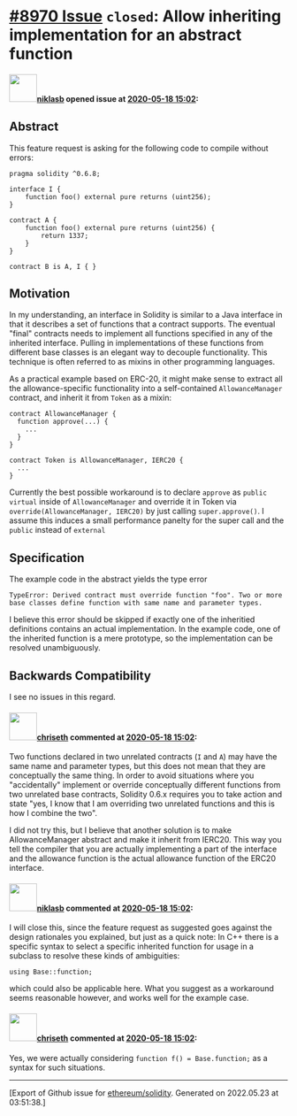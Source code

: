 # [\#8970 Issue](https://github.com/ethereum/solidity/issues/8970) `closed`: Allow inheriting implementation for an abstract function

#### <img src="https://avatars.githubusercontent.com/u/94819?u=7c389ca3193e52ea71e9d0f0c55c42ba5fa67b6a&v=4" width="50">[niklasb](https://github.com/niklasb) opened issue at [2020-05-18 15:02](https://github.com/ethereum/solidity/issues/8970):

<!--## Prerequisites

- First, many thanks for taking part in the community. We really appreciate that.
- We realize there is a lot of data requested here. We ask only that you do your best to provide as much information as possible so we can better help you.
- Support questions are better asked in one of the following locations:
	- [Solidity chat](https://gitter.im/ethereum/solidity)
	- [Stack Overflow](https://ethereum.stackexchange.com/)
- Ensure the issue isn't already reported (check `feature` and `language design` labels).

*Delete the above section and the instructions in the sections below before submitting*

-->

## Abstract

This feature request is asking for the following code to compile without errors:

```
pragma solidity ^0.6.8;

interface I {
    function foo() external pure returns (uint256);
}

contract A {
    function foo() external pure returns (uint256) {
        return 1337;
    }
}

contract B is A, I { }
```

<!--
Please describe by example what problem you see in the current Solidity language
and reason about it.
-->

## Motivation


In my understanding, an interface in Solidity is similar to a Java interface in that it describes a set of functions that a contract supports. The eventual "final" contracts needs to implement all functions specified in any of the inherited interface. Pulling in implementations of these functions from different base classes is an elegant way to decouple functionality. This technique is often referred to as mixins in other programming languages.

As a practical example based on ERC-20, it might make sense to extract all the allowance-specific functionality into a self-contained `AllowanceManager` contract, and inherit it from `Token` as a mixin:

```
contract AllowanceManager {
  function approve(...) {
    ...
  }
}

contract Token is AllowanceManager, IERC20 {
  ...
}
```

Currently the best possible workaround is to declare `approve` as `public virtual` inside of `AllowanceManager` and override it in Token via `override(AllowanceManager, IERC20)` by just calling `super.approve()`. I assume this induces a small performance panelty for the super call and the `public` instead of `external`

<!--
In this section you describe how you propose to address the problem you described earlier,
including by giving one or more exemplary source code snippets for demonstration.
-->

## Specification

The example code in the abstract yields the type error

```
TypeError: Derived contract must override function "foo". Two or more base classes define function with same name and parameter types.
```

I believe this error should be skipped if exactly one of the inheritied definitions contains an actual implementation. In the example code, one of the inherited function is a mere prototype, so the implementation can be resolved unambiguously.

<!--
The technical specification should describe the syntax and semantics of any new feature. The
specification should be detailed enough to allow any developer to implement the functionality.
-->

## Backwards Compatibility

I see no issues in this regard.

<!--
All language changes that introduce backwards incompatibilities must include a section describing
these incompatibilities and their severity.

Please describe how you propose to deal with these incompatibilities.
-->

#### <img src="https://avatars.githubusercontent.com/u/9073706?v=4" width="50">[chriseth](https://github.com/chriseth) commented at [2020-05-18 15:02](https://github.com/ethereum/solidity/issues/8970#issuecomment-630499050):

Two functions declared in two unrelated contracts (`I` and `A`) may have the same name and parameter types, but this does not mean that they are conceptually the same thing. In order to avoid situations where you "accidentally" implement or override conceptually different functions from two unrelated base contracts, Solidity 0.6.x requires you to take action and state "yes, I know that I am overriding two unrelated functions and this is how I combine the two".

I did not try this, but I believe that another solution is to make AllowanceManager abstract and make it inherit from IERC20. This way you tell the compiler that you are actually implementing a part of the interface and the allowance function is the actual allowance function of the ERC20 interface.

#### <img src="https://avatars.githubusercontent.com/u/94819?u=7c389ca3193e52ea71e9d0f0c55c42ba5fa67b6a&v=4" width="50">[niklasb](https://github.com/niklasb) commented at [2020-05-18 15:02](https://github.com/ethereum/solidity/issues/8970#issuecomment-630868161):

I will close this, since the feature request as suggested goes against the design rationales you explained, but just as a quick note: In C++ there is a specific syntax to select a specific inherited function for usage in a subclass to resolve these kinds of ambiguities:

```
using Base::function;
```

which could also be applicable here. What you suggest as a workaround seems reasonable however, and works well for the example case.

#### <img src="https://avatars.githubusercontent.com/u/9073706?v=4" width="50">[chriseth](https://github.com/chriseth) commented at [2020-05-18 15:02](https://github.com/ethereum/solidity/issues/8970#issuecomment-630871879):

Yes, we were actually considering `function f() = Base.function;` as a syntax for such situations.


-------------------------------------------------------------------------------



[Export of Github issue for [ethereum/solidity](https://github.com/ethereum/solidity). Generated on 2022.05.23 at 03:51:38.]

